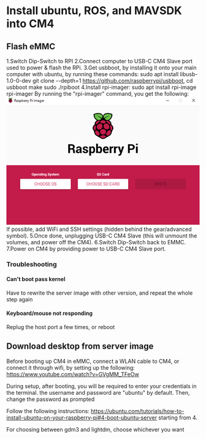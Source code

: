 # Install ubuntu, ROS, and MAVSDK into CM4
 
## Flash eMMC
1.Switch Dip-Switch to RPI
2.Connect computer to USB-C CM4 Slave port used to power & flash the RPi.
3.Get usbboot, by installing it onto your main computer with ubuntu, by running these commands:
    sudo apt install libusb-1.0-0-dev
    git clone --depth=1 https://github.com/raspberrypi/usbboot,
    cd usbboot
    make
    sudo ./rpiboot
4.Install rpi-imager:
    sudo apt install rpi-image
    rpi-imager
    By running the "rpi-imager" command, you get the following:
    ![Alt text](image.png)
    If possible, add WiFi and SSH settings (hidden behind the gear/advanced symbol).
5.Once done, unplugging USB-C CM4 Slave (this will unmount the volumes, and power off the CM4).
6.Switch Dip-Switch back to EMMC.
7.Power on CM4 by providing power to USB-C CM4 Slave port.

### Troubleshooting
#### Can't boot pass kernel
Have to rewrite the server image with other version, and repeat the whole step again

#### Keyboard/mouse not responding
Replug the host port a few times, or reboot

## Download desktop from server image
Before booting up CM4 in eMMC, connect a WLAN cable to CM4, or connect it through wifi, by setting up the following: https://www.youtube.com/watch?v=GVgMM_TFeOw

During setup, after booting, you will be required to enter your credentials in the terminal. the username and password are "ubuntu" by default. Then, change the password as prompted

Follow the following instructions: 
https://ubuntu.com/tutorials/how-to-install-ubuntu-on-your-raspberry-pi#4-boot-ubuntu-server
starting from 4.

For choosing between gdm3 and lightdm, choose whichever you want
